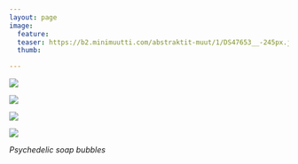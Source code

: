 ```yaml
---
layout: page
image:
  feature:
  teaser: https://b2.minimuutti.com/abstraktit-muut/1/DS47653__-245px.jpg
  thumb:

---
```


![](https://b2.minimuutti.com/abstraktit-muut/1/DS47654_-800px.jpg)

![](https://b2.minimuutti.com/abstraktit-muut/1/DS47654_3-800px.jpg)

![](https://b2.minimuutti.com/abstraktit-muut/1/DS47653-800px.jpg)

![](https://b2.minimuutti.com/abstraktit-muut/1/DS47654_6-800px.jpg)

*Psychedelic soap bubbles*
